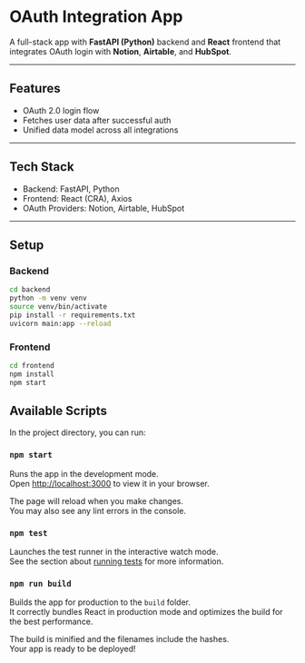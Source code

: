 # OAuth Integration App

A full-stack app with **FastAPI (Python)** backend and **React** frontend that integrates OAuth login with **Notion**, **Airtable**, and **HubSpot**.

---

## Features

- OAuth 2.0 login flow
- Fetches user data after successful auth
- Unified data model across all integrations

---

## Tech Stack

- Backend: FastAPI, Python
- Frontend: React (CRA), Axios
- OAuth Providers: Notion, Airtable, HubSpot

---

## Setup

### Backend

```bash
cd backend
python -m venv venv
source venv/bin/activate
pip install -r requirements.txt
uvicorn main:app --reload
```

### Frontend

```bash
cd frontend
npm install
npm start
```

## Available Scripts

In the project directory, you can run:

### `npm start`

Runs the app in the development mode.\
Open [http://localhost:3000](http://localhost:3000) to view it in your browser.

The page will reload when you make changes.\
You may also see any lint errors in the console.

### `npm test`

Launches the test runner in the interactive watch mode.\
See the section about [running tests](https://facebook.github.io/create-react-app/docs/running-tests) for more information.

### `npm run build`

Builds the app for production to the `build` folder.\
It correctly bundles React in production mode and optimizes the build for the best performance.

The build is minified and the filenames include the hashes.\
Your app is ready to be deployed!
